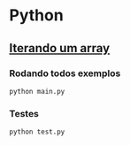 # Python

## [Iterando um array](./iterate_array.py) 


### Rodando todos exemplos
```
python main.py
```

### Testes
```
python test.py
```
